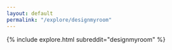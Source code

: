 ```yaml
---
layout: default
permalink: "/explore/designmyroom"
---
```


{% include explore.html subreddit="designmyroom" %}
